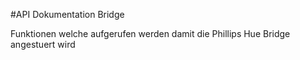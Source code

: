 #API Dokumentation Bridge

Funktionen welche aufgerufen werden damit die Phillips Hue Bridge angestuert wird